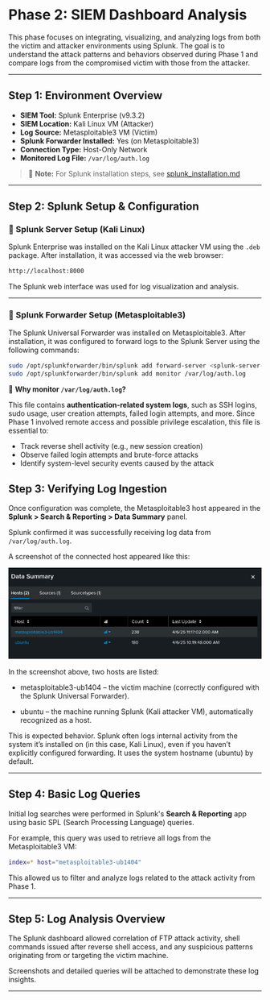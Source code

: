 # Phase 2: SIEM Dashboard Analysis

This phase focuses on integrating, visualizing, and analyzing logs from both the victim and attacker environments using Splunk. The goal is to understand the attack patterns and behaviors observed during Phase 1 and compare logs from the compromised victim with those from the attacker.

---

##  Step 1: Environment Overview

- **SIEM Tool:** Splunk Enterprise (v9.3.2)
- **SIEM Location:** Kali Linux VM (Attacker)
- **Log Source:** Metasploitable3 VM (Victim)
- **Splunk Forwarder Installed:** Yes (on Metasploitable3)
- **Connection Type:** Host-Only Network
- **Monitored Log File:** `/var/log/auth.log`

> 📎 **Note:** For Splunk installation steps, see [splunk_installation.md](./splunk_installation.md)

---

##  Step 2: Splunk Setup & Configuration

### 🔹 Splunk Server Setup (Kali Linux)

Splunk Enterprise was installed on the Kali Linux attacker VM using the `.deb` package. After installation, it was accessed via the web browser:

```bash
http://localhost:8000
```

The Splunk web interface was used for log visualization and analysis.

---

### 🔹 Splunk Forwarder Setup (Metasploitable3)

The Splunk Universal Forwarder was installed on Metasploitable3. After installation, it was configured to forward logs to the Splunk Server using the following commands:

```bash
sudo /opt/splunkforwarder/bin/splunk add forward-server <splunk-server-ip>:9997
sudo /opt/splunkforwarder/bin/splunk add monitor /var/log/auth.log
```

📘 **Why monitor `/var/log/auth.log`?**

This file contains **authentication-related system logs**, such as SSH logins, sudo usage, user creation attempts, failed login attempts, and more. Since Phase 1 involved remote access and possible privilege escalation, this file is essential to:

- Track reverse shell activity (e.g., new session creation)
- Observe failed login attempts and brute-force attacks
- Identify system-level security events caused by the attack


##  Step 3: Verifying Log Ingestion

Once configuration was complete, the Metasploitable3 host appeared in the **Splunk > Search & Reporting > Data Summary** panel.

Splunk confirmed it was successfully receiving log data from `/var/log/auth.log`.

A screenshot of the connected host appeared like this:

![Splunk Host Connected](./phase2_screenshots/splunk_data_summary.png)

In the screenshot above, two hosts are listed:

- metasploitable3-ub1404 – the victim machine (correctly configured with the Splunk Universal Forwarder).

- ubuntu – the machine running Splunk (Kali attacker VM), automatically recognized as a host.

This is expected behavior. Splunk often logs internal activity from the system it’s installed on (in this case, Kali Linux), even if you haven’t explicitly configured forwarding. It uses the system hostname (ubuntu) by default.

---

##  Step 4: Basic Log Queries

Initial log searches were performed in Splunk's **Search & Reporting** app using basic SPL (Search Processing Language) queries.

For example, this query was used to retrieve all logs from the Metasploitable3 VM:

```bash
index=* host="metasploitable3-ub1404"
```

This allowed us to filter and analyze logs related to the attack activity from Phase 1.

---

##  Step 5: Log Analysis Overview

The Splunk dashboard allowed correlation of FTP attack activity, shell commands issued after reverse shell access, and any suspicious patterns originating from or targeting the victim machine.

Screenshots and detailed queries will be attached to demonstrate these log insights.

---

